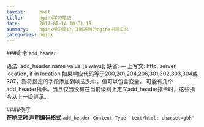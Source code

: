 ```yaml
---
layout:     post
title:      nginx学习笔记
date:       2017-02-14 10:31:19
summary:    nginx学习笔记,日常遇到的nginx问题汇总
categories: nginx 
---
```


###命令  ```add_header```

语法:	add_header name value [always];
缺省:	—
上写文:	http, server, location, if in location
如果响应代码等于200,201,204,206,301,302,303,304或307，则将指定的字段添加到响应头中。值可以包含变量。
可能有几个add_header指令。当且仅当没有在当前级别上定义add_header指令时，这些指令从上一级继承。

####例子  
**在响应时 声明编码格式**
```add_header Content-Type 'text/html; charset=gbk'```

